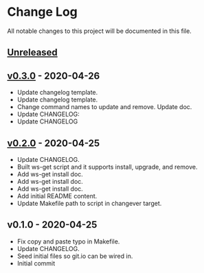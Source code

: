 # Change Log

All notable changes to this project will be documented in this file.

<a name="unreleased"></a>
## [Unreleased]



<a name="v0.3.0"></a>
## [v0.3.0] - 2020-04-26

- Update changelog template.
- Update changelog template.
- Change command names to update and remove. Update doc.
- Update CHANGELOG:
- Update CHANGELOG


<a name="v0.2.0"></a>
## [v0.2.0] - 2020-04-25

- Update CHANGELOG.
- Built ws-get script and it supports install, upgrade, and remove.
- Add ws-get install doc.
- Add ws-get install doc.
- Add ws-get install doc.
- Add initial README content.
- Update Makefile path to script in changever target.


<a name="v0.1.0"></a>
## v0.1.0 - 2020-04-25

- Fix copy and paste typo in Makefile.
- Update CHANGELOG.
- Seed initial files so git.io can be wired in.
- Initial commit


[Unreleased]: https://github.com/continuul/ws-get/compare/v0.3.0...HEAD
[v0.3.0]: https://github.com/continuul/ws-get/compare/v0.2.0...v0.3.0
[v0.2.0]: https://github.com/continuul/ws-get/compare/v0.1.0...v0.2.0
